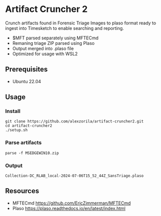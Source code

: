 # Artifact Cruncher 2
Crunch artifacts found in Forensic Triage Images to plaso format ready to ingest into Timesketch to enable searching and reporting.
* $MFT parsed separately using MFTECmd
* Remaning triage ZIP parsed using Plaso
* Output merged into .plaso file
* Optimized for usage with WSL2

## Prerequisites
* Ubuntu 22.04

## Usage
### Install
```
git clone https://github.com/alexzorila/artifact-cruncher2.git
cd artifact-cruncher2
./setup.sh
```
### Parse artifacts
```
parse -f MSEDGEWIN10.zip
```
### Output
```
Collection-DC_RLAB_local-2024-07-06T15_52_44Z_SansTriage.plaso
```
## Resources
* MFTECmd https://github.com/EricZimmerman/MFTECmd
* Plaso https://plaso.readthedocs.io/en/latest/index.html
